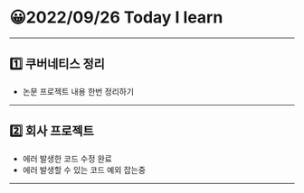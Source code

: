 # 😀2022/09/26 Today I learn
-------------------------
## 1️⃣ 쿠버네티스 정리
  * 논문 프로젝트 내용 한번 정리하기
------------------------
## 2️⃣ 회사 프로젝트
  * 에러 발생한 코드 수정 완료
  * 에러 발생할 수 있는 코드 예외 잡는중
-------------------------
